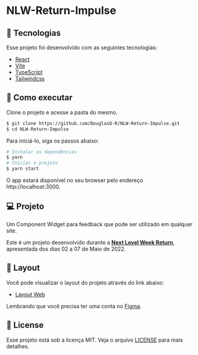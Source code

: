 # NLW-Return-Impulse

## 🧪 Tecnologias

Esse projeto foi desenvolvido com as seguintes tecnologias:

- [React](https://reactjs.org)
- [Vite](https://vitejs.dev/)
- [TypeScript](https://www.typescriptlang.org/)
- [Tailwindcss](https://tailwindcss.com/)


## 🚀 Como executar

Clone o projeto e acesse a pasta do mesmo.

```bash
$ git clone https://github.com/DouglasO-R/NLW-Return-Impulse.git
$ cd NLW-Return-Impulse
```

Para iniciá-lo, siga os passos abaixo:
```bash
# Instalar as dependências
$ yarn
# Iniciar o projeto
$ yarn start
```
O app estará disponível no seu browser pelo endereço http://localhost:3000.


## 💻 Projeto

Um Component Widget para feedback que pode ser utilizado em qualquer site.


Este é um projeto desenvolvido durante a **[Next Level Week Return](https://nextlevelweek.com/)**, apresentada dos dias 02 a 07 de Maio de 2022.


## 🔖 Layout

Você pode visualizar o layout do projeto através do link abaixo:

- [Layout Web](https://www.figma.com/file/CVdNQmU4DkMInSOcPOL1Xe/Feedback-Widget-(Community)?node-id=7%3A2) 

Lembrando que você precisa ter uma conta no [Figma](http://figma.com/).

## 📝 License

Esse projeto está sob a licença MIT. Veja o arquivo [LICENSE](LICENSE.md) para mais detalhes.
